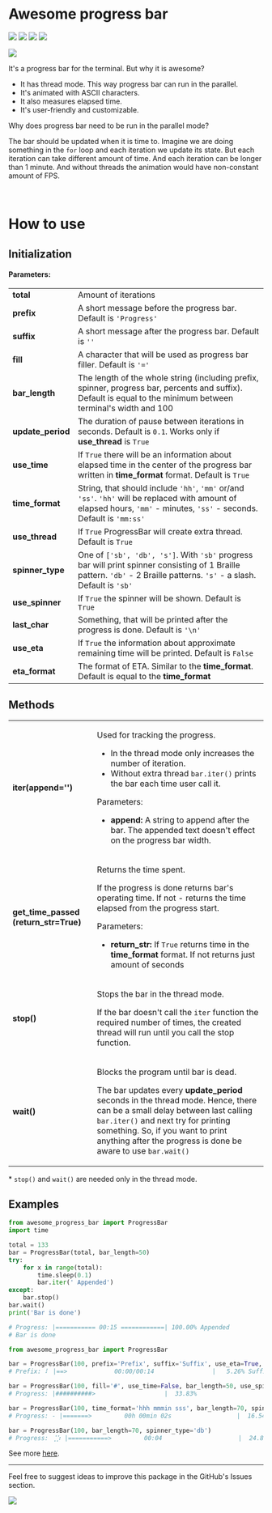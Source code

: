 # Awesome progress bar
![](https://img.shields.io/pypi/v/awesome-progress-bar?color=blue&style=flat-square)
![](https://img.shields.io/pypi/dm/awesome-progress-bar?color=blue&style=flat-square)
![](https://img.shields.io/pypi/l/awesome-progress-bar?color=blue&style=flat-square)
![](https://img.shields.io/pypi/pyversions/awesome-progress-bar?style=flat-square)

![](https://github.com/Yoskutik/awesome_progress_bar/tree/master/preview.gif)

It's a progress bar for the terminal. But why it is awesome?
- It has thread mode. This way progress bar can run in the parallel.
- It's animated with ASCII characters.
- It also measures elapsed time.
- It's user-friendly and customizable.

Why does progress bar need to be run in the parallel mode?

The bar should be updated when it is time to. Imagine we are doing something in the `for`
loop and each iteration we update its state. But each iteration can take different amount
of time. And each iteration can be longer than 1 minute. And without threads the animation
would have non-constant amount of FPS.

<br />

# How to use

## Initialization

#### Parameters:

<table>
    <tr>
        <td><b>total</b></td>
        <td>Amount of iterations</td>
    </tr>
    <tr>
        <td><b>prefix</b></td>
        <td>A short message before the progress bar. Default is <code>'Progress'</code></td>
    </tr>
    <tr>
        <td><b>suffix</b></td>
        <td>A short message after the progress bar. Default is <code>''</code></td>
    </tr>
    <tr>
        <td><b>fill</b></td>
        <td>A character that will be used as progress bar filler. Default is <code>'='</code></td>
    </tr>
    <tr>
        <td><b>bar_length</b></td>
        <td>The length of the whole string (including prefix, spinner, progress bar, percents and 
        suffix). Default is equal to the minimum between terminal's width and 100</td>
    </tr>
    <tr>
        <td><b>update_period</b></td>
        <td>The duration of pause between iterations in seconds. Default is <code>0.1</code>. Works 
        only if <b>use_thread</b> is <code>True</code></td>
    </tr>
    <tr>
        <td><b>use_time</b></td>
        <td>If <code>True</code> there will be an information about elapsed time in the center of 
        the progress bar written in <b>time_format</b> format. Default is <code>True</code></td>
    </tr>
    <tr>
        <td><b>time_format</b></td>
        <td>String, that should include <code>'hh'</code>, <code>'mm'</code> or/and <code>'ss'</code>. 
        <code>'hh'</code> will be replaced with amount of elapsed hours, <code>'mm'</code> - minutes, 
        <code>'ss'</code> - seconds. Default is <code>'mm:ss'</code></td>
    </tr>
    <tr>
        <td><b>use_thread</b></td>
        <td>If <code>True</code> ProgressBar will create extra thread. Default is <code>True</code></td>
    </tr>
    <tr>
        <td><b>spinner_type</b></td>
        <td>One of <code>['sb', 'db', 's']</code>. With <code>'sb'</code> progress bar will print 
        spinner consisting of 1 Braille pattern. <code>'db'</code> - 2 Braille patterns. 
        <code>'s'</code> - a slash. Default is <code>'sb'</code></td>
    </tr>
    <tr>
        <td><b>use_spinner</b></td>
        <td>If <code>True</code> the spinner will be shown. Default is <code>True</code></td>
    </tr>
    <tr>
        <td><b>last_char</b></td>
        <td>Something, that will be printed after the progress is done. Default is <code>'\n'</code></td>
    </tr>
    <tr>
        <td><b>use_eta</b></td>
        <td>If <code>True</code> the information about approximate remaining time will be printed. 
        Default is <code>False</code></td>
    </tr>
    <tr>
        <td><b>eta_format</b></td>
        <td>The format of ETA. Similar to the <b>time_format</b>. Default is equal to the 
        <b>time_format</b></td>
    </tr>
</table>

## Methods

<table>
    <tr>
        <td><b>iter(append='')</b></td>
        <td>
            <p>Used for tracking the progress.</p>
            <ul>
                <li>In the thread mode only increases the number of iteration.</li>
                <li>Without extra thread <code>bar.iter()</code> prints the bar each time user call it.</li>
            </ul>
            Parameters:
            <ul>
                <li><b>append:</b> A string to append after the bar. The appended text doesn't effect 
                on the progress bar width. </li>
            </ul>
        </td>
    </tr>
    <tr>
        <td><b>get_time_passed (return_str=True)</b></td>
        <td>
            <p>Returns the time spent.</p>
            <p>
                If the progress is done returns bar's operating time. If not - returns the time elapsed 
                from the progress start.
            </p>
            Parameters:
            <ul>
                <li><b>return_str:</b> If <code>True</code> returns time in the <b>time_format</b>
                format. If not returns just amount of seconds</li>
            </ul>
        </td>
    </tr>
    <tr>
        <td><b>stop()</b></td>
        <td>
            <p>Stops the bar in the thread mode.</p>
            <p>
                If the bar doesn't call the <code>iter</code> function the required number of times, the 
                created thread will run until you call the <stop>stop</stop> function.
            </p>
        </td>
    </tr>
    <tr>
        <td><b>wait()</b></td>
        <td>
            <p>Blocks the program until bar is dead.</p>
            <p>
                The bar updates every <b>update_period</b> seconds in the thread mode. Hence, there can 
                be a small delay between last calling <code>bar.iter()</code> and next try for printing 
                something. So, if you want to print anything after the progress is done be aware to use
                <code>bar.wait()</code>  
            </p>
        </td>
    </tr>
</table>

\* `stop()` and `wait()` are needed only in the thread mode.

## Examples

```python
from awesome_progress_bar import ProgressBar
import time

total = 133
bar = ProgressBar(total, bar_length=50)
try:
    for x in range(total):
        time.sleep(0.1)
        bar.iter(' Appended')
except:
    bar.stop()
bar.wait()
print('Bar is done')

# Progress: |=========== 00:15 ============| 100.00% Appended
# Bar is done
```
```python
from awesome_progress_bar import ProgressBar

bar = ProgressBar(100, prefix='Prefix', suffix='Suffix', use_eta=True, bar_length=70)
# Prefix: ⠇ |==>             00:00/00:14                |   5.26% Suffix

bar = ProgressBar(100, fill='#', use_time=False, bar_length=50, use_spinner=False)
# Progress: |##########>                   |  33.83%

bar = ProgressBar(100, time_format='hhh mmmin sss', bar_length=70, spinner_type='s')
# Progress: - |=======>         00h 00min 02s                  |  16.54%

bar = ProgressBar(100, bar_length=70, spinner_type='db')
# Progress: ⢈⡱ |===========>         00:04                     |  24.81%
```

See more [here](https://github.com/Yoskutik/awesome_progress_bar/blob/master/examples.py).
 
---

Feel free to suggest ideas to improve this package in the GitHub's Issues section.

![](https://img.shields.io/badge/@Yoskutik-444?logo=github&style=flat-square) 